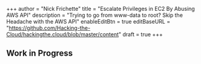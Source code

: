 +++
author = "Nick Frichette"
title = "Escalate Privileges in EC2 By Abusing AWS API"
description = "Trying to go from www-data to root? Skip the Headache with the AWS API"
enableEditBtn = true
editBaseURL = "https://github.com/Hacking-the-Cloud/hackingthe.cloud/blob/master/content"
draft = true
+++
## Work in Progress